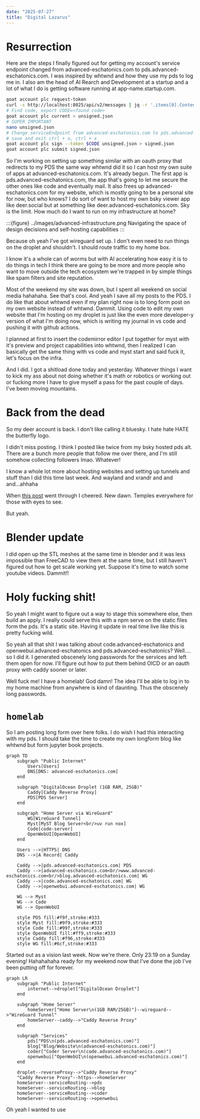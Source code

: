```yaml
---
date: "2025-07-27"
title: "Digital Lazarus"
---
```


# Resurrection

Here are the steps I finally figured out for getting my account's service endpoint changed from advanced-eschatonics.com to pds.advanced-eschatonics.com. I was inspired by whtwnd and how they use my pds to log me in. I also am the head of AI Rearch and Development at a startup and a lot of what I do is getting software running at app-name.startup.com. 


```bash
goat account plc request-token
curl -s http://localhost:8025/api/v2/messages | jq -r '.items[0].Content.Body'
# Find code, export CODE=<found code>
goat account plc current > unsigned.json
# SUPER IMPORTANT 
nano unsigned.json
# Change serviceEndpoint from advanced-eschatonics.com to pds.advanced-eschatonics.com
# save and exit ctrl + o, ctrl + x
goat account plc sign --token $CODE unsigned.json > signed.json
goat account plc submit signed.json
```


So I'm working on setting up something similar with an oauth proxy that redirects to my PDS the same way whtwnd did it so I can host my own suite of apps at advanced-eschatonics.com. It's already begun. The first app is pds.advanced-eschatonics.com, the app that's going to let me secure the other ones like code and eventually mail. It also frees up advanced-eschatonics.com for my website, which is mostly going to be a personal site for now, but who knows? I do sort of want to host my own bsky viewer app like deer.social but at something like deer.advanced-eschatonics.com. Sky is the limit. How much do I want to run on my infrastructure at home?


:::{figure} ../images/advanced-infrastructure.png
Navigating the space of design decisions and self-hosting capabilities
:::

Because oh yeah I've got wireguard set up. I don't even need to run things on the droplet and shouldn't. I should route traffic to my home box.

I know it's a whole can of worms but with AI accelerating how easy it is to do things in tech I think there are going to be more and more people who want to move outside the tech ecosystem we're trapped in by simple things like spam filters and site reputation.

Most of the weekend my site was down, but I spent all weekend on social media hahahaha. See that's cool. And yeah I save all my posts to the PDS. I do like that about whtwnd even if my plan right now is to long form post on my own website instead of whtwnd. Dammit. Using code to edit my own website that I'm hosting on my droplet is just like the even more developer-y version of what I'm doing now, which is writing my journal in vs code and pushing it with github actions.

I planned at first to insert the codemirror editor I put together for myst with it's preview and project capabilities into whtwnd, then I realized I can basically get the same thing with vs code and myst start and said fuck it, let's focus on the infra.

And I did. I got a shitload done today and yesterday. Whatever things I want to kick my ass about not doing whether it's math or robotics or working out or fucking more I have to give myself a pass for the past couple of days. I've been moving mountains.


# Back from the dead


So my deer account is back. I don't like calling it bluesky. I hate hate HATE the butterfly logo.

I didn't miss posting. I think I posted like twice from my bsky hosted pds alt. There are a bunch more people that follow me over there, and I'm still somehow collecting followers lmao. Whatever!

I know a whole lot more about hosting websites and setting up tunnels and stuff than I did this time last week. And wayland and xrandr and and and...ahhaha

When [this post][test] went through I cheered. New dawn. Temples everywhere for those with eyes to see.

But yeah.


# Blender update

I did open up the STL meshes at the same time in blender and it was less impossible than FreeCAD to view them at the same time, but I still haven't figured out how to get scale working yet. Suppose it's time to watch some youtube videos. Dammit!!




# Holy fucking shit!

So yeah I might want to figure out a way to stage this somewhere else, then build an apply. I really could serve this with a npm serve on the static files form the pds. It's a static site. Having it update in real time live like this is pretty fucking wild.


So yeah all that shit I was talking about code.advanced-eschatonics and openwebui.advanced-eschatonics and pds.advanced-eschatonics? Well.... so I did it. I generated obscenely long passwords for the services and left them open for now. I'll figure out how to put them behind OICD or an oauth proxy with caddy sooner or later.

Well fuck me! I have a homelab! God damn! The idea I'll be able to log in to my home machine from anywhere is kind of daunting. Thus the obscenely long passwords.


# `homelab`

So I am posting long form over here folks. I do wish I had this interacting with my pds. I should take the time to create my own longform blog like whtwnd but form jupyter book projects.


```mermaid
graph TD
    subgraph "Public Internet"
        Users[Users]
        DNS[DNS: advanced-eschatonics.com]
    end

    subgraph "DigitalOcean Droplet (1GB RAM, 25GB)"
        Caddy[Caddy Reverse Proxy]
        PDS[PDS Server]
    end

    subgraph "Home Server via WireGuard"
        WG[WireGuard Tunnel]
        Myst[MyST Blog Server<br/>uv run nox]
        Code[code-server]
        OpenWebUI[OpenWebUI]
    end

    Users -->|HTTPS| DNS
    DNS -->|A Record| Caddy
    
    Caddy -->|pds.advanced-eschatonics.com| PDS
    Caddy -->|advanced-eschatonics.com<br/>www.advanced-eschatonics.com<br/>blog.advanced-eschatonics.com| WG
    Caddy -->|code.advanced-eschatonics.com| WG
    Caddy -->|openwebui.advanced-eschatonics.com| WG
    
    WG --> Myst
    WG --> Code
    WG --> OpenWebUI

    style PDS fill:#f9f,stroke:#333
    style Myst fill:#9f9,stroke:#333
    style Code fill:#99f,stroke:#333
    style OpenWebUI fill:#ff9,stroke:#333
    style Caddy fill:#f96,stroke:#333
    style WG fill:#6cf,stroke:#333
```

Started out as a vision last week. Now we're there. Only 23:19 on a Sunday evening! Hahahahaha ready for my weekend now that I've done the job I've been putting off for forever.


```
graph LR
    subgraph "Public Internet"
        internet-->droplet["DigitalOcean Droplet"]
    end

    subgraph "Home Server"
        homeServer["Home Server\n(1GB RAM/25GB)"]--wireguard-->"WireGuard Tunnel"
        homeServer--caddy-->"Caddy Reverse Proxy"
    end

    subgraph "Services"
        pds["PDS\n(pds.advanced-eschatonics.com)"]
        blog["Blog/Website\n(advanced-eschatonics.com)"]
        coder["Coder Server\n(code.advanced-eschatonics.com)"]
        openwebui["OpenWebUI\n(openwebui.advanced-eschatonics.com)"]
    end

    droplet--reverseProxy-->"Caddy Reverse Proxy"
    "Caddy Reverse Proxy"--https-->homeServer
    homeServer--serviceRouting-->pds
    homeServer--serviceRouting-->blog
    homeServer--serviceRouting-->coder
    homeServer--serviceRouting-->openwebui
```


Oh yeah I wanted to use

[test]: https://deer.social/profile/did:plc:6amf2dzllh6lvnsqxsr4nf6e/post/3luxtfidmnk2f
